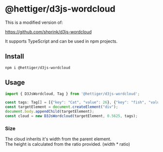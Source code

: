 @hettiger/d3js-wordcloud
==============

This is a modified version of: 

https://github.com/shprink/d3js-wordcloud

It supports TypeScript and can be used in npm projects.

## Install

```npm i @hettiger/d3js-wordcloud```

## Usage

```ts
import { D3JsWordcloud, Tag } from '@hettiger/d3js-wordcloud';

const tags: Tag[] = [{"key": "Cat", "value": 26}, {"key": "fish", "value": 19}, {"key": "things", "value": 18}, {"key": "look", "value": 16}, {"key": "two", "value": 15}, {"key": "like", "value": 14}, {"key": "hat", "value": 14}, {"key": "Oh", "value": 13}, {"key": "mother", "value": 12}, {"key": "One", "value": 12}, {"key": "Now", "value": 12}, {"key": "Thing", "value": 12}, {"key": "house", "value": 10}, {"key": "fun", "value": 9}, {"key": "know", "value": 9}, {"key": "good", "value": 9}, {"key": "saw", "value": 9}, {"key": "bump", "value": 8}, {"key": "hold", "value": 7}, {"key": "fear", "value": 6}, {"key": "game", "value": 6}, {"key": "play", "value": 6}, {"key": "Sally", "value": 6}, {"key": "wet", "value": 6}, {"key": "little", "value": 6}, {"key": "box", "value": 6}, {"key": "came", "value": 6}, {"key": "away", "value": 6}, {"key": "sit", "value": 5}, {"key": "ran", "value": 5}, {"key": "big", "value": 5}, {"key": "something", "value": 5}, {"key": "put", "value": 5}, {"key": "fast", "value": 5}, {"key": "go", "value": 5}, {"key": "ball", "value": 5}, {"key": "pot", "value": 5}, {"key": "show", "value": 4}, {"key": "cup", "value": 4}, {"key": "get", "value": 4}, {"key": "cake", "value": 4}, {"key": "pick", "value": 4}, {"key": "went", "value": 4}, {"key": "toy", "value": 4}, {"key": "ship", "value": 4}, {"key": "net", "value": 4}, {"key": "tell", "value": 4}, {"key": "fan", "value": 4}, {"key": "wish", "value": 4}, {"key": "day", "value": 4}, {"key": "new", "value": 4}, {"key": "tricks", "value": 4}, {"key": "way", "value": 4}, {"key": "sat", "value": 4}, {"key": "books", "value": 3}, {"key": "hook", "value": 3}, {"key": "mess", "value": 3}, {"key": "kites", "value": 3}, {"key": "rake", "value": 3}, {"key": "red", "value": 3}, {"key": "shame", "value": 3}, {"key": "bit", "value": 3}, {"key": "hands", "value": 3}, {"key": "gown", "value": 3}, {"key": "call", "value": 3}, {"key": "cold", "value": 3}, {"key": "fall", "value": 3}, {"key": "milk", "value": 3}, {"key": "shook", "value": 3}, {"key": "tame", "value": 2}, {"key": "deep", "value": 2}, {"key": "Sank", "value": 2}, {"key": "head", "value": 2}, {"key": "back", "value": 2}, {"key": "fell", "value": 2}, {"key": "hop", "value": 2}, {"key": "shut", "value": 2}, {"key": "dish", "value": 2}, {"key": "trick", "value": 2}, {"key": "take", "value": 2}, {"key": "tip", "value": 2}, {"key": "top", "value": 2}, {"key": "see", "value": 2}, {"key": "let", "value": 2}, {"key": "shake", "value": 2}, {"key": "bad", "value": 2}, {"key": "another", "value": 2}, {"key": "come", "value": 2}, {"key": "fly", "value": 2}, {"key": "want", "value": 2}, {"key": "hall", "value": 2}, {"key": "wall", "value": 2}, {"key": "Thump", "value": 2}, {"key": "Make", "value": 2}, {"key": "lot", "value": 2}, {"key": "hear", "value": 2}, {"key": "find", "value": 2}, {"key": "lots", "value": 2}, {"key": "bet", "value": 2}, {"key": "dear", "value": 2}, {"key": "looked", "value": 2}, {"key": "gone", "value": 2}, {"key": "sun", "value": 2}, {"key": "asked", "value": 1}, {"key": "shine", "value": 1}, {"key": "mind", "value": 1}, {"key": "bite", "value": 1}, {"key": "step", "value": 1}, {"key": "mat", "value": 1}, {"key": "gave", "value": 1}, {"key": "pat", "value": 1}, {"key": "bent", "value": 1}, {"key": "funny", "value": 1}, {"key": "give", "value": 1}, {"key": "games", "value": 1}, {"key": "high", "value": 1}, {"key": "hit", "value": 1}, {"key": "run", "value": 1}, {"key": "stand", "value": 1}, {"key": "fox", "value": 1}, {"key": "man", "value": 1}, {"key": "string", "value": 1}, {"key": "kit", "value": 1}, {"key": "Mothers", "value": 1}, {"key": "tail", "value": 1}, {"key": "dots", "value": 1}, {"key": "pink", "value": 1}, {"key": "white", "value": 1}, {"key": "kite", "value": 1}, {"key": "bed", "value": 1}, {"key": "bumps", "value": 1}, {"key": "jumps", "value": 1}, {"key": "kicks", "value": 1}, {"key": "hops", "value": 1}, {"key": "thumps", "value": 1}, {"key": "kinds", "value": 1}, {"key": "book", "value": 1}, {"key": "home", "value": 1}, {"key": "wood", "value": 1}, {"key": "hand", "value": 1}, {"key": "near", "value": 1}, {"key": "Think", "value": 1}, {"key": "rid", "value": 1}, {"key": "made", "value": 1}, {"key": "jump", "value": 1}, {"key": "yet", "value": 1}, {"key": "PLOP", "value": 1}, {"key": "last", "value": 1}, {"key": "stop", "value": 1}, {"key": "pack", "value": 1}, {"key": "nothing", "value": 1}, {"key": "got", "value": 1}, {"key": "sad", "value": 1}, {"key": "kind", "value": 1}, {"key": "fishHe", "value": 1}, {"key": "sunny", "value": 1}, {"key": "Yes", "value": 1}, {"key": "bow", "value": 1}, {"key": "tall", "value": 1}, {"key": "always", "value": 1}, {"key": "playthings", "value": 1}, {"key": "picked", "value": 1}, {"key": "strings", "value": 1}, {"key": "Well", "value": 1}, {"key": "lit", "value": 1}];
const targetElement = document.createElement("div");
document.body.appendChild(targetElement);
const cloud = new D3JsWordcloud(targetElement, 0.5625, tags);
```

### Size

The cloud inherits it's width from the parent element.    
The height is calculated from the ratio provided. (width * ratio)
